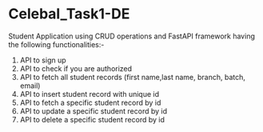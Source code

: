 # Celebal_Task1-DE
Student Application using CRUD operations and FastAPI framework having the following functionalities:-

1. API to sign up
2. API to check if you are authorized
3. API to fetch all student records (first name,last name, branch, batch, email)
4. API to insert student record with unique id
5. API to fetch a specific student record by id
6. API to update a specific student record by id
7. API to delete a specific student record by id
